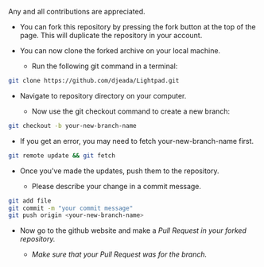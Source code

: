 Any and all contributions are appreciated.

* You can fork this repository by pressing the fork button at the top of the page.  This will duplicate the repository in your account.

* You can now clone the forked archive on your local machine.

  - Run the following git command in a terminal:

```bash
git clone https://github.com/djeada/Lightpad.git
```

* Navigate to repository directory on your computer.

  - Now use the git checkout command to create a new branch:

```bash
git checkout -b your-new-branch-name
```
 - If you get an error, you may need to fetch your-new-branch-name first.

```bash
git remote update && git fetch
```

* Once you've made the updates, push them to the repository.

  - Please describe your change in a commit message.

```bash
git add file
git commit -m "your commit message"
git push origin <your-new-branch-name>
```

* Now go to the github website and make a <i>Pull Request</in> in your forked repository.
  - Make sure that your <i>Pull Request</in> was for the branch.
